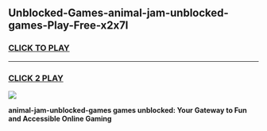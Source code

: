 
## Unblocked-Games-animal-jam-unblocked-games-Play-Free-x2x7l
<h3>
<a href="https://premium76.site?title=animal-jam-unblocked-games&ref=09A">CLICK TO PLAY</a></h3>
<hr>

<h3>
<a href="https://premium76.site?title=animal-jam-unblocked-games&ref=09A">CLICK 2 PLAY</a>
  
</h3>

<a href="https://premium76.site?title=animal-jam-unblocked-games&ref=09A"><img src="https://clearcache.store/games.png"></a>


**animal-jam-unblocked-games games unblocked: Your Gateway to Fun and Accessible Online Gaming**
